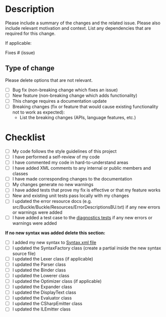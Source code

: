 # Description

Please include a summary of the changes and the related issue. Please also include relevant motivation and context. List any dependencies that are required for this change.

If applicable:

Fixes # (issue)

## Type of change

Please delete options that are not relevant.

- [ ] Bug fix (non-breaking change which fixes an issue)
- [ ] New feature (non-breaking change which adds functionality)
- [ ] This change requires a documentation update
- [ ] Breaking changes (fix or feature that would cause existing functionality not to work as expected):
  - List the breaking changes (APIs, language features, etc.)

# Checklist

- [ ] My code follows the style guidelines of this project
- [ ] I have performed a self-review of my code
- [ ] I have commented my code in hard-to-understand areas
- [ ] I have added XML comments to any internal or public members and classes
- [ ] I have made corresponding changes to the documentation
- [ ] My changes generate no new warnings
- [ ] I have added tests that prove my fix is effective or that my feature works
- [ ] New and existing unit tests pass locally with my changes
- [ ] I updated the error resource docs (e.g. src/Buckle/Buckle/Resources/ErrorDescriptionsBU.txt) if any new errors or warnings were added
- [ ] I have added a test case to the [diagnostics tests](../src/Buckle/Buckle.Tests/Diagnostics/DiagnosticTests.cs) if any new errors or warnings were added

**If no new syntax was added delete this section:**

- [ ] I added my new syntax to [Syntax.xml file](../src/Buckle/Buckle/CodeAnalysis/Syntax/Syntax.xml)
- [ ] I updated the SyntaxFactory class (create a partial inside the new syntax source file)
- [ ] I updated the Lexer class (if applicable)
- [ ] I updated the Parser class
- [ ] I updated the Binder class
- [ ] I updated the Lowerer class
- [ ] I updated the Optimizer class (if applicable)
- [ ] I updated the Expander class
- [ ] I updated the DisplayText class
- [ ] I updated the Evaluator class
- [ ] I updated the CSharpEmitter class
- [ ] I updated the ILEmitter class
